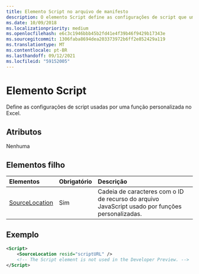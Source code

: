 ```yaml
---
title: Elemento Script no arquivo de manifesto
description: O elemento Script define as configurações de script que uma função personalizada usa no Excel.
ms.date: 10/09/2018
ms.localizationpriority: medium
ms.openlocfilehash: e6c3c1946bbb45b2fd41e4f39b46f9429b17343e
ms.sourcegitcommit: 1306faba8694dea203373972b6ff2e852429a119
ms.translationtype: MT
ms.contentlocale: pt-BR
ms.lasthandoff: 09/12/2021
ms.locfileid: "59152005"
---
```

# <a name="script-element"></a>Elemento Script

Define as configurações de script usadas por uma função personalizada no Excel.

## <a name="attributes"></a>Atributos

Nenhuma

## <a name="child-elements"></a>Elementos filho

|Elementos  |  Obrigatório  |  Descrição  |
|:-----|:-----|:-----|
|  [SourceLocation](customfunctionssourcelocation.md)  |  Sim  | Cadeia de caracteres com o ID de recurso do arquivo JavaScript usado por funções personalizadas.|

## <a name="example"></a>Exemplo

```xml
<Script>
    <SourceLocation resid="scriptURL" />
    <!-- The Script element is not used in the Developer Preview. -->
</Script>
```
